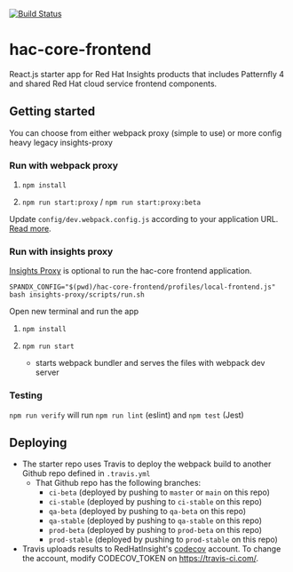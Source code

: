 [![Build Status](https://travis-ci.com/RedHatInsights/hac-core-frontend.svg?branch=master)](https://travis-ci.com/RedHatInsights/hac-core-frontend)

# hac-core-frontend

React.js starter app for Red Hat Insights products that includes Patternfly 4 and shared Red Hat cloud service frontend components.

## Getting started

You can choose from either webpack proxy (simple to use) or more config heavy legacy insights-proxy

### Run with webpack proxy

1. ```npm install```

2. ```npm run start:proxy``` / ```npm run start:proxy:beta```

Update `config/dev.webpack.config.js` according to your application URL. [Read more](https://github.com/RedHatInsights/frontend-components/tree/master/packages/config#useproxy).

### Run with insights proxy

[Insights Proxy](https://github.com/RedHatInsights/insights-proxy) is optional to run the hac-core frontend application.
```
SPANDX_CONFIG="$(pwd)/hac-core-frontend/profiles/local-frontend.js" bash insights-proxy/scripts/run.sh
```

Open new terminal and run the app

1. ```npm install```

2. ```npm run start```
    - starts webpack bundler and serves the files with webpack dev server


### Testing

`npm run verify` will run `npm run lint` (eslint) and `npm test` (Jest)

## Deploying

- The starter repo uses Travis to deploy the webpack build to another Github repo defined in `.travis.yml`
  - That Github repo has the following branches:
    - `ci-beta` (deployed by pushing to `master` or `main` on this repo)
    - `ci-stable` (deployed by pushing to `ci-stable` on this repo)
    - `qa-beta` (deployed by pushing to `qa-beta` on this repo)
    - `qa-stable` (deployed by pushing to `qa-stable` on this repo)
    - `prod-beta` (deployed by pushing to `prod-beta` on this repo)
    - `prod-stable` (deployed by pushing to `prod-stable` on this repo)
- Travis uploads results to RedHatInsight's [codecov](https://codecov.io) account. To change the account, modify CODECOV_TOKEN on https://travis-ci.com/.

